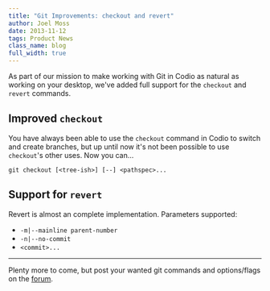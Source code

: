 ```yaml
---
title: "Git Improvements: checkout and revert"
author: Joel Moss
date: 2013-11-12
tags: Product News
class_name: blog
full_width: true
---
```


As part of our mission to make working with Git in Codio as natural as working on your desktop, we've added full support for the `checkout` and `revert` commands.

## Improved `checkout`

You have always been able to use the `checkout` command in Codio to switch and create branches, but up until now it's not been possible to use `checkout`'s other uses. Now you can...

`git checkout [<tree-ish>] [--] <pathspec>...`

## Support for `revert`

Revert is almost an complete implementation. Parameters supported:

- `-m|--mainline parent-number`
- `-n|--no-commit`
- `<commit>...`

---

Plenty more to come, but post your wanted git commands and options/flags on the [forum](http://forum.codio.com).